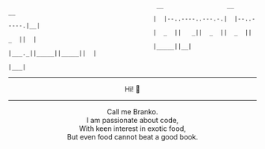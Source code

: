 ```console
                                          __                  __            __ 
                                         |  |--..----..---.-.|  |--..-----.|__|
                                         |  _  ||   _||  _  ||  _  ||  _  ||  |
                                         |_____||__|  |___._||_____||_____||  |
                                                                          |___|
```                                                    
---
  
<p align="center">
  Hi! 👋
</p>

---

<p align="center">
Call me Branko. <br>
I am passionate about code, <br>
With keen interest in exotic food, <br>
But even food cannot beat a good book. <br>
</p>
 

